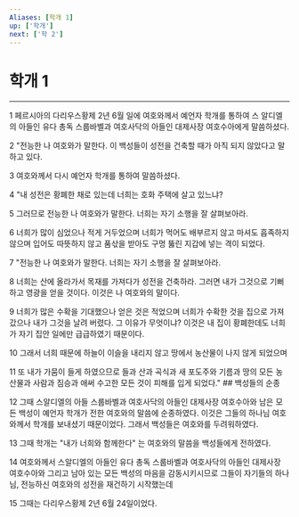 ```yaml
---
Aliases: [학개 1]
up: ['학개']
next: ['학 2']
---
```

# 학개 1

***


1 페르시아의 다리우스황제 2년 6월 일에 여호와께서 예언자 학개를 통하여 스 알디엘의 아들인 유다 총독 스룹바벨과 여호사닥의 아들인 대제사장 여호수아에게 말씀하셨다. 

2 "전능한 나 여호와가 말한다. 이 백성들이 성전을 건축할 때가 아직 되지 않았다고 말하고 있다. 

3 여호와께서 다시 예언자 학개를 통하여 말씀하셨다. 

4 "내 성전은 황폐한 채로 있는데 너희는 호화 주택에 살고 있느냐? 

5 그러므로 전능한 나 여호와가 말한다. 너희는 자기 소행을 잘 살펴보아라. 

6 너희가 많이 심었으나 적게 거두었으며 너희가 먹어도 배부르지 않고 마셔도 흡족하지 않으며 입어도 따뜻하지 않고 품삯을 받아도 구멍 뚫린 지갑에 넣는 격이 되었다. 

7 "전능한 나 여호와가 말한다. 너희는 자기 소행을 잘 살펴보아라. 

8 너희는 산에 올라가서 목재를 가져다가 성전을 건축하라. 그러면 내가 그것으로 기뻐하고 영광을 얻을 것이다. 이것은 나 여호와의 말이다. 

9 너희가 많은 수확을 기대했으나 얻은 것은 적었으며 너희가 수확한 것을 집으로 가져갔으나 내가 그것을 날려 버렸다. 그 이유가 무엇이냐? 이것은 내 집이 황폐한데도 너희가 자기 집안 일에만 급급하였기 때문이다. 

10 그래서 너희 때문에 하늘이 이슬을 내리지 않고 땅에서 농산물이 나지 않게 되었으며 

11 또 내가 가뭄이 들게 하였으므로 들과 산과 곡식과 새 포도주와 기름과 땅의 모든 농산물과 사람과 짐승과 애써 수고한 모든 것이 피해를 입게 되었다." ## 백성들의 순종 

12 그때 스알디엘의 아들 스룹바벨과 여호사닥의 아들인 대제사장 여호수아와 남은 모든 백성이 예언자 학개가 전한 여호와의 말씀에 순종하였다. 이것은 그들의 하나님 여호와께서 학개를 보내셨기 때문이었다. 그래서 백성들은 여호와를 두려워하였다. 

13 그때 학개는 "내가 너희와 함께한다" 는 여호와의 말씀을 백성들에게 전하였다. 

14 여호와께서 스알디엘의 아들인 유다 총독 스룹바벨과 여호사닥의 아들인 대제사장 여호수아와 그리고 남아 있는 모든 백성의 마음을 감동시키시므로 그들이 자기들의 하나님, 전능하신 여호와의 성전을 재건하기 시작했는데 

15 그때는 다리우스황제 2년 6월 24일이었다.
